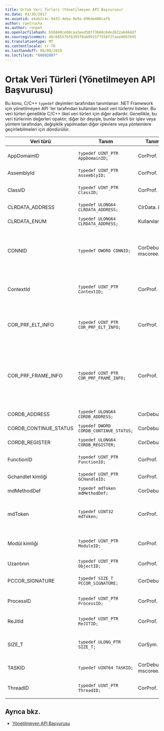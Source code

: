 ```yaml
---
title: Ortak Veri Türleri (Yönetilmeyen API Başvurusu)
ms.date: 03/30/2017
ms.assetid: e4ab2c4c-9433-4eba-9e9a-096de406cafb
author: rpetrusha
ms.author: ronpet
ms.openlocfilehash: b56840ce68caa3eed50773668c64e2622a646ddf
ms.sourcegitcommit: 46c68557bf6395f0ab9915f7558f2faae0097695
ms.translationtype: MT
ms.contentlocale: tr-TR
ms.lasthandoff: 08/09/2019
ms.locfileid: "68892087"
---
```

# <a name="common-data-types-unmanaged-api-reference"></a>Ortak Veri Türleri (Yönetilmeyen API Başvurusu)
Bu konu, C/C++ `typedef` deyimleri tarafından tanımlanan .NET Framework için yönetilmeyen API 'ler tarafından kullanılan basit veri türlerini listeler. Bu veri türleri genellikle C/C++ ilkel veri türleri için diğer adlardır. Genellikle, bu veri türlerinin değerleri opaktır; diğer bir deyişle, bunlar belirli bir işlev veya yöntem tarafından, değişiklik yapılmadan diğer işlevlere veya yöntemlere geçirilebilmeleri için döndürülür.  
  
|Veri türü|Tanım|Tanımlı|Açıklama|  
|---------------|----------------|----------------|-----------------|  
|AppDomainID|`typedef UINT_PTR AppDomainID;`|CorProf. h|Bir uygulama etki alanının tanımlayıcısı.|  
|AssemblyId|`typedef UINT_PTR AssemblyID;`|CorProf. h|Bir derlemenin tanımlayıcısı.|  
|ClassID|`typedef UINT_PTR ClassID;`|CorProf. h|Yönetilen bir sınıfın tanımlayıcısı.|  
|CLRDATA_ADDRESS|`typedef ULONG64 CLRDATA_ADDRESS;`|ClrData. h|64 bitlik bir bellek adresi.|
|CLRDATA_ENUM|`typedef ULONG64 CLRDATA_ADDRESS;`|Kullanılamıyor|64 bitlik bir bellek adresi.|
|CONNID|`typedef DWORD CONNID;`|CorDebug. h, mscoree. h|Bir Microsoft SQL Server örneğine bağlı bir iş parçacığının bağlantı tanımlayıcısı.|  
|ContextId|`typedef UINT_PTR ContextID;`|CorProf. h|Belirli bir yönetilen iş parçacığıyla ilişkili bağlamın tanımlayıcısı.|  
|COR_PRF_ELT_INFO|`typedef UINT_PTR COR_PRF_ELT_INFO;`|CorProf. h|Belirli bir yığın çerçevesi hakkındaki bilgileri temsil eden donuk bir tanıtıcı.|  
|COR_PRF_FRAME_INFO|`typedef UINT_PTR COR_PRF_FRAME_INFO;`|CorProf. h|Yığın çerçevesini işaret eden donuk bir tanıtıcı. Yalnızca geçirildiği geri arama sırasında geçerlidir.|  
|CORDB_ADDRESS|`typedef ULONG64 CORDB_ADDRESS;`|CorDebug. h|Bellekteki bir adres.|  
|CORDB_CONTINUE_STATUS|`typedef DWORD CORDB_CONTINUE_STATUS;`|CorDebug. h|Devamlılık durumu.|  
|CORDB_REGISTER|`typedef ULONG64 CORDB_REGISTER;`|CorDebug. h|Bir CPU kayıt değeri.|
|FunctionID|`typedef UINT_PTR FunctionID;`|CorProf. h|Bir işlevin veya metodun tanımlayıcısı.|  
|Gchandlet kimliği|`typedef UINT_PTR GCHandleID;`|CorProf. h|Çöp toplama tutamacı.|  
|mdMethodDef|`typedef mdToken mdMethodDef;`|CorDebug. h|Yöntem tanımı belirteci.|
|mdToken|`typedef UINT32 mdToken;`|CorProf. h|Meta veri belirteci (meta veri tablosundaki bir satır).|  
|Modül kimliği|`typedef UINT_PTR ModuleID;`|CorProf. h|Bütünleştirilmiş kod modülünün tanımlayıcısı.|  
|Uzantının|`typedef UINT_PTR ObjectID;`|CorProf. h|Bir nesnenin tanımlayıcısı.|  
|PCCOR_SIGNATURE|`typedef SIZE_T PCCOR_SIGNATURE;`|CorDebug. h|Üye veya meta veri imzası işaretçisi.|
|ProcessID|`typedef UINT_PTR ProcessID;`|CorProf. h|Yönetilen bir işlemin tanımlayıcısı.|  
|ReJitId|`typedef UINT_PTR ReJITID;`|CorProf. h|Bir jderlenen işlevinin tanımlayıcısı.|  
|SIZE_T|`typedef ULONG_PTR SIZE_T;`|CorSym. h|64 bitlik bir bellek adresine yönelik bir işaretçi.|
|TASKID|`typedef UINT64 TASKID;`|CorDebug. h, mscoree. h|[ICLRTask](../../../docs/framework/unmanaged-api/hosting/iclrtask-interface.md) örneğinin tanımlayıcısı.|  
|ThreadID|`typedef UINT_PTR ThreadID;`|CorProf. h|Yönetilen bir iş parçacığının tanımlayıcısı.|  
  
## <a name="see-also"></a>Ayrıca bkz.

- [Yönetilmeyen API Başvurusu](../../../docs/framework/unmanaged-api/index.md)

